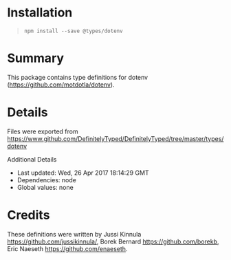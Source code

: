 # Installation
> `npm install --save @types/dotenv`

# Summary
This package contains type definitions for dotenv (https://github.com/motdotla/dotenv).

# Details
Files were exported from https://www.github.com/DefinitelyTyped/DefinitelyTyped/tree/master/types/dotenv

Additional Details
 * Last updated: Wed, 26 Apr 2017 18:14:29 GMT
 * Dependencies: node
 * Global values: none

# Credits
These definitions were written by Jussi Kinnula <https://github.com/jussikinnula/>, Borek Bernard <https://github.com/borekb>, Eric Naeseth <https://github.com/enaeseth>.
